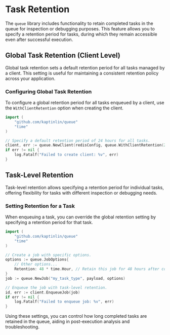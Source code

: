 # Task Retention

The `queue` library includes functionality to retain completed tasks in the queue for inspection or debugging purposes. This feature allows you to specify a retention period for tasks, during which they remain accessible even after successful execution.

## Global Task Retention (Client Level)

Global task retention sets a default retention period for all tasks managed by a client. This setting is useful for maintaining a consistent retention policy across your application.

### Configuring Global Task Retention

To configure a global retention period for all tasks enqueued by a client, use the `WithClientRetention` option when creating the client.

```go
import (
    "github.com/kaptinlin/queue"
    "time"
)

// Specify a default retention period of 24 hours for all tasks.
client, err := queue.NewClient(redisConfig, queue.WithClientRetention(24*time.Hour))
if err != nil {
    log.Fatalf("Failed to create client: %v", err)
}
```

## Task-Level Retention

Task-level retention allows specifying a retention period for individual tasks, offering flexibility for tasks with different inspection or debugging needs.

### Setting Retention for a Task

When enqueuing a task, you can override the global retention setting by specifying a retention period for that task.

```go
import (
    "github.com/kaptinlin/queue"
    "time"
)

// Create a job with specific options.
options := queue.JobOptions{
    // Other options...
    Retention: 48 * time.Hour, // Retain this job for 48 hours after completion.
}
job := queue.NewJob("my_task_type", payload, options)

// Enqueue the job with task-level retention.
id, err := client.EnqueueJob(job)
if err != nil {
    log.Fatalf("Failed to enqueue job: %v", err)
}
```

Using these settings, you can control how long completed tasks are retained in the queue, aiding in post-execution analysis and troubleshooting.